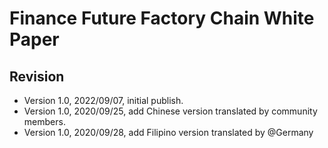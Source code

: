 # Finance Future Factory Chain White Paper

## Revision

* Version 1.0, 2022/09/07, initial publish.
* Version 1.0, 2020/09/25, add Chinese version translated by community members.
* Version 1.0, 2020/09/28, add Filipino version translated by @Germany
